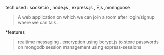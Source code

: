 tech used : socket.io , node.js , express.js , Ejs ,monngoose

> A web application on which we can join a room after login/signup where we can talk .

*features
> realtime messaging .
> encryption using bcrypt.js to store passwords on mongodb
> session management using express-sessions
